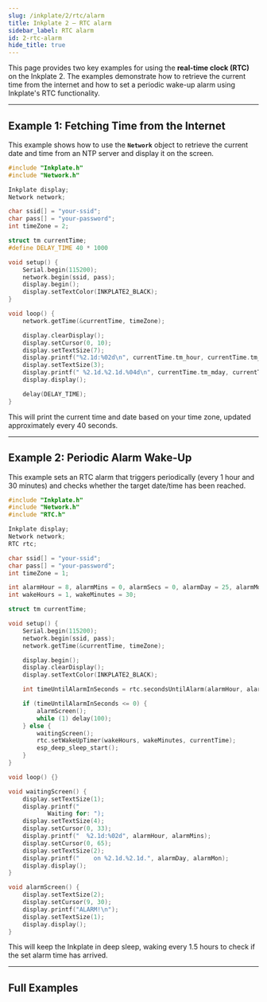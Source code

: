 ```yaml
---
slug: /inkplate/2/rtc/alarm
title: Inkplate 2 – RTC alarm
sidebar_label: RTC alarm
id: 2-rtc-alarm
hide_title: true
---
```


<SectionTitle title="RTC Alarm" backgroundImage="/img/inkplate_2/hardware.png" />

This page provides two key examples for using the **real-time clock (RTC)** on the Inkplate 2. The examples demonstrate how to retrieve the current time from the internet and how to set a periodic wake-up alarm using Inkplate's RTC functionality.

---

## Example 1: Fetching Time from the Internet

This example shows how to use the **`Network`** object to retrieve the current date and time from an NTP server and display it on the screen.

```cpp
#include "Inkplate.h"
#include "Network.h"

Inkplate display;
Network network;

char ssid[] = "your-ssid";
char pass[] = "your-password";
int timeZone = 2;

struct tm currentTime;
#define DELAY_TIME 40 * 1000

void setup() {
    Serial.begin(115200);
    network.begin(ssid, pass);
    display.begin();
    display.setTextColor(INKPLATE2_BLACK);
}

void loop() {
    network.getTime(&currentTime, timeZone);

    display.clearDisplay();
    display.setCursor(0, 10);
    display.setTextSize(7);
    display.printf("%2.1d:%02d\n", currentTime.tm_hour, currentTime.tm_min);
    display.setTextSize(3);
    display.printf(" %2.1d.%2.1d.%04d\n", currentTime.tm_mday, currentTime.tm_mon + 1, currentTime.tm_year + 1900);
    display.display();

    delay(DELAY_TIME);
}
```

This will print the current time and date based on your time zone, updated approximately every 40 seconds.

---

## Example 2: Periodic Alarm Wake-Up

This example sets an RTC alarm that triggers periodically (every 1 hour and 30 minutes) and checks whether the target date/time has been reached.

```cpp
#include "Inkplate.h"
#include "Network.h"
#include "RTC.h"

Inkplate display;
Network network;
RTC rtc;

char ssid[] = "your-ssid";
char pass[] = "your-password";
int timeZone = 1;

int alarmHour = 8, alarmMins = 0, alarmSecs = 0, alarmDay = 25, alarmMon = 12;
int wakeHours = 1, wakeMinutes = 30;

struct tm currentTime;

void setup() {
    Serial.begin(115200);
    network.begin(ssid, pass);
    network.getTime(&currentTime, timeZone);

    display.begin();
    display.clearDisplay();
    display.setTextColor(INKPLATE2_BLACK);

    int timeUntilAlarmInSeconds = rtc.secondsUntilAlarm(alarmHour, alarmMins, alarmSecs, alarmDay, alarmMon, currentTime);

    if (timeUntilAlarmInSeconds <= 0) {
        alarmScreen();
        while (1) delay(100);
    } else {
        waitingScreen();
        rtc.setWakeUpTimer(wakeHours, wakeMinutes, currentTime);
        esp_deep_sleep_start();
    }
}

void loop() {}

void waitingScreen() {
    display.setTextSize(1);
    display.printf("
           Waiting for: ");
    display.setTextSize(4);
    display.setCursor(0, 33);
    display.printf("  %2.1d:%02d", alarmHour, alarmMins);
    display.setCursor(0, 65);
    display.setTextSize(2);
    display.printf("    on %2.1d.%2.1d.", alarmDay, alarmMon);
    display.display();
}

void alarmScreen() {
    display.setTextSize(2);
    display.setCursor(9, 30);
    display.printf("ALARM!\n");
    display.setTextSize(1);
    display.display();
}
```

This will keep the Inkplate in deep sleep, waking every 1.5 hours to check if the set alarm time has arrived.

---

## Full Examples

<QuickLink 
  title="Inkplate2_RTC_Alarm.ino" 
  description="Displays time and date fetched from an NTP server"
  url="https://github.com/SolderedElectronics/Inkplate-Arduino-library/blob/master/examples/Inkplate2/Advanced/RTC/Inkplate2_RTC_Alarm/Inkplate2_RTC_Alarm.ino" 
/>
<QuickLink 
  title="Inkplate2_RTC_Alarm_Periodic.ino" 
  description="Periodically checks for a predefined alarm time and triggers a screen update"
  url="https://github.com/SolderedElectronics/Inkplate-Arduino-library/blob/master/examples/Inkplate2/Advanced/RTC/Inkplate2_RTC_Alarm_Periodic/Inkplate2_RTC_Alarm_Periodic.ino" 
/>